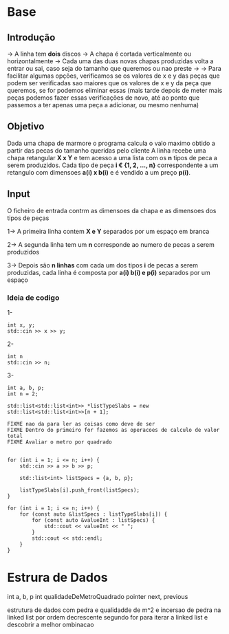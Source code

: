 # Base

## Introdução

-> A linha tem **dois** discos
-> A chapa é cortada verticalmente ou horizontalmente
-> Cada  uma das duas novas chapas produzidas volta a entrar ou sai, caso seja do tamanho que queremos ou nao preste
-> 
-> Para facilitar algumas opções, verificamos se os valores de x e y das peças que podem ser verificadas sao maiores que os valores de x e y da peça que queremos, se for podemos eliminar essas (mais tarde depois de meter mais peças podemos fazer essas verificações de novo, até ao ponto que passemos a ter apenas uma peça a adicionar, ou mesmo nenhuma)

## Objetivo

Dada uma chapa de marmore o programa calcula o valo maximo obtido a partir das pecas do tamanho queridas pelo cliente
A linha recebe uma chapa retangular **X x Y** e tem acesso a uma lista com os **n** tipos de peca a serem produzidos. Cada tipo de peça **i € {1, 2, ..., n}** correspondente a um retangulo com dimensoes **a(i) x b(i)** e é vendido a um preço **p(i)**.

## Input
O ficheiro de entrada contrm as dimensoes da chapa e as dimensoes dos tipos de peças

1-> A primeira linha contem **X e Y** separados por um espaço em branca

2-> A segunda linha tem um **n** corresponde ao numero de pecas a serem produzidos

3-> Depois são **n linhas** com cada um dos tipos **i** de pecas a serem produzidas, cada linha é composta por **a(i) b(i) e p(i)** separados por um espaço


### Ideia de codigo

1-
```
int x, y;
std::cin >> x >> y;
```

2-
```
int n
std::cin >> n;
```

3-
```
int a, b, p;
int n = 2;

std::list<std::list<int>> *listTypeSlabs = new std::list<std::list<int>>[n + 1];

FIXME nao da para ler as coisas como deve de ser 
FIXME Dentro do primeiro for fazemos as operacoes de calculo de valor total
FIXME Avaliar o metro por quadrado


for (int i = 1; i <= n; i++) {
    std::cin >> a >> b >> p;

    std::list<int> listSpecs = {a, b, p};

    listTypeSlabs[i].push_front(listSpecs);
}

for (int i = 1; i <= n; i++) {
    for (const auto &listSpecs : listTypeSlabs[i]) {
        for (const auto &valueInt : listSpecs) {
            std::cout << valueInt << " ";
        }
        std::cout << std::endl;
    }
}
```
# Estrura de Dados
int a, b, p
int qualidadeDeMetroQuadrado
pointer next, previous

estrutura de dados com pedra e qualidadde de m^2 e incersao de pedra na linked list por ordem decrescente 
segundo for para iterar a linked list e descobrir a melhor ombinacao
